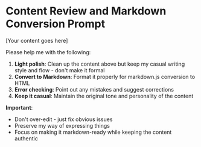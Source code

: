 # Content Review and Markdown Conversion Prompt

<CONTENT>
[Your content goes here]
</CONTENT>

Please help me with the following:

1. **Light polish**: Clean up the content above but keep my casual writing style and flow - don't make it formal
2. **Convert to Markdown**: Format it properly for markdown.js conversion to HTML
3. **Error checking**: Point out any mistakes and suggest corrections
4. **Keep it casual**: Maintain the original tone and personality of the content

**Important**: 
- Don't over-edit - just fix obvious issues
- Preserve my way of expressing things
- Focus on making it markdown-ready while keeping the content authentic